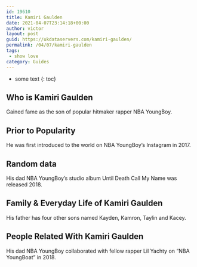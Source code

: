 ```yaml
---
id: 19610
title: Kamiri Gaulden
date: 2021-04-07T23:14:18+00:00
author: victor
layout: post
guid: https://ukdataservers.com/kamiri-gaulden/
permalink: /04/07/kamiri-gaulden
tags:
 - show love
category: Guides
---
```


* some text
{: toc}


## Who is Kamiri Gaulden



Gained fame as the son of popular hitmaker rapper NBA YoungBoy. 

                
                
                
## Prior to Popularity



He was first introduced to the world on NBA YoungBoy&#8217;s Instagram in 2017. 

                
                
                
## Random data



His dad NBA YoungBoy&#8217;s studio album Until Death Call My Name was released 2018. 

                
                
                
## Family & Everyday Life of Kamiri Gaulden



His father has four other sons named Kayden, Kamron, Taylin and Kacey. 

                
                
                
## People Related With Kamiri Gaulden



His dad NBA YoungBoy collaborated with fellow rapper Lil Yachty on &#8220;NBA YoungBoat&#8221; in 2018.  

                
              
            
          
          
          